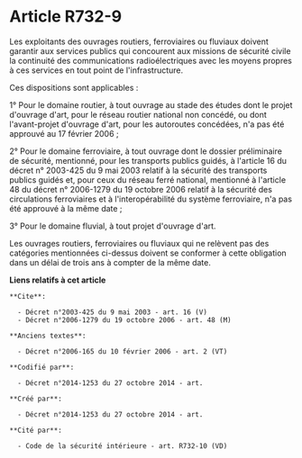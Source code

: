 # Article R732-9

Les exploitants des ouvrages routiers, ferroviaires ou fluviaux doivent garantir aux services publics qui concourent aux
missions de sécurité civile la continuité des communications radioélectriques avec les moyens propres à ces services en tout
point de l'infrastructure.

Ces dispositions sont applicables :

1° Pour le domaine routier, à tout ouvrage au stade des études dont le projet d'ouvrage d'art, pour le réseau routier
national non concédé, ou dont l'avant-projet d'ouvrage d'art, pour les autoroutes concédées, n'a pas été approuvé au 17
février 2006 ;

2° Pour le domaine ferroviaire, à tout ouvrage dont le dossier préliminaire de sécurité, mentionné, pour les transports
publics guidés, à l'article 16 du décret n° 2003-425 du 9 mai 2003 relatif à la sécurité des transports publics guidés et,
pour ceux du réseau ferré national, mentionné à l'article 48 du décret n° 2006-1279 du 19 octobre 2006 relatif à la sécurité
des circulations ferroviaires et à l'interopérabilité du système ferroviaire, n'a pas été approuvé à la même date ;

3° Pour le domaine fluvial, à tout projet d'ouvrage d'art.

Les ouvrages routiers, ferroviaires ou fluviaux qui ne relèvent pas des catégories mentionnées ci-dessus doivent se conformer
à cette obligation dans un délai de trois ans à compter de la même date.

**Liens relatifs à cet article**

	**Cite**:

	  - Décret n°2003-425 du 9 mai 2003 - art. 16 (V)
	  - Décret n°2006-1279 du 19 octobre 2006 - art. 48 (M)

	**Anciens textes**:

	  - Décret n°2006-165 du 10 février 2006 - art. 2 (VT)

	**Codifié par**:

	  - Décret n°2014-1253 du 27 octobre 2014 - art.

	**Créé par**:

	  - Décret n°2014-1253 du 27 octobre 2014 - art.

	**Cité par**:

	  - Code de la sécurité intérieure - art. R732-10 (VD)
